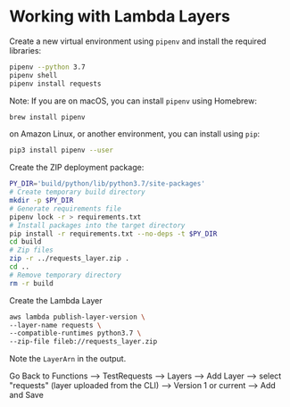 # Working with Lambda Layers

Create a new virtual environment using `pipenv` and install the required libraries:

```sh
pipenv --python 3.7
pipenv shell
pipenv install requests
```

Note: If you are on macOS, you can install `pipenv` using Homebrew:

```sh
brew install pipenv
```

on Amazon Linux, or another environment, you can install using `pip`:

```sh
pip3 install pipenv --user
```

Create the ZIP deployment package:

```sh
PY_DIR='build/python/lib/python3.7/site-packages'
# Create temporary build directory
mkdir -p $PY_DIR
# Generate requirements file
pipenv lock -r > requirements.txt
# Install packages into the target directory
pip install -r requirements.txt --no-deps -t $PY_DIR
cd build
# Zip files
zip -r ../requests_layer.zip .
cd ..
# Remove temporary directory
rm -r build
```

Create the Lambda Layer

```sh
aws lambda publish-layer-version \
--layer-name requests \
--compatible-runtimes python3.7 \
--zip-file fileb://requests_layer.zip
```

Note the `LayerArn` in the output.

Go Back to Functions --> TestRequests --> Layers --> Add Layer --> select "requests" (layer uploaded from the CLI) --> Version 1 or current --> Add and Save




